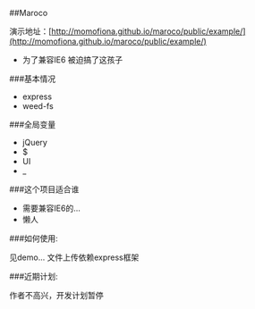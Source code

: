 ##Maroco演示地址：[http://momofiona.github.io/maroco/public/example/](http://momofiona.github.io/maroco/public/example/)* 为了兼容IE6 被迫搞了这孩子###基本情况* express* weed-fs###全局变量* jQuery* $* UI* _###这个项目适合谁* 需要兼容IE6的...* 懒人###如何使用:见demo... 文件上传依赖express框架###近期计划:作者不高兴，开发计划暂停
